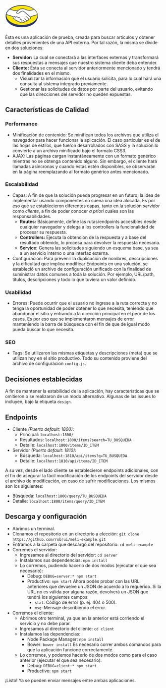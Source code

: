 ![meli-example](https://raw.githubusercontent.com/robrui/meli-example/master/client/images/Logo_ML%402x.png.png)
---
Ésta es una aplicación de prueba, creada para buscar artículos y obtener detalles provenientes de una API externa. Por tal razón, la misma se divide en dos soluciones:
- **Servidor:** La cual se conectará a las interfaces externas y transformará sus respuestas a mensajes que nuestro sistema cliente deba entender.
- **Cliente:** Ésta se conecta al servidor anteriormente mencionado y tendrá dos finalidades en el mismo.
  - Visualizar la información que el usuario solicita, para lo cual hará una consulta al sistema integrado previamente.
  - Gestionar las solicitudes de datos por parte del usuario, evitando que las direcciones del servidor no queden expuestas.
  
## Características de Calidad
### Performance
  - Minificación de contenido: Se minifican todos los archivos que utiliza el navegador para hacer funcionar la aplicación. El caso particular es el de las hojas de estilos, que fueron desarrollados con SASS y la solución lo convierte a un archivo minificado bajo el formato CSS3.
  - AJAX: Las páginas cargan instantáneamente con un formato genérico mientras no se obtenga contenido alguno. Sin embargo, el cliente hará llamadas asíncronas y cuando éstas estén disponibles, se observarán en la página reemplazando al formato genérico antes mencionado.

### Escalabilidad
  - Capas: A fin de que la solución pueda progresar en un futuro, la idea de implementar usando componentes no suena una idea alocada. Es por eso que se establecieron diferentes capas, tanto en la solución _servidor_ como _cliente_, a fin de poder conocer _a priori_ cuales son las responsabilidades.
    - **Routes:** Básicamente, define las rutas/endpoints accesibles desde cualquier navegador y delega a los controllers la funcionalidad de procesar su respuesta.
    - **Controllers:** Ejecuta la obtención de la respuesta y a base del resultado obtenido, lo procesa para devolver la respuesta necesaria.
    - **Service:** Genera las solicitudes siguiendo un esquema base, ya sea a un servicio interno o una interfaz externa.
  - Configuración: Para prevenir la duplicación de nombres, descripciones y la dificultad que implica modificar Endpoints en una solución, se estableció un archivo de configuración unificado con la finalidad de suministrar datos comunes a toda la solución. Por ejemplo, URL/path, títulos, descripciones y todo lo que tuviera un valor definido.
 
### Usabilidad
  - Errores: Puede ocurrir que el usuario no ingrese a la ruta correcta y no tenga la oportunidad de poder obtener lo que necesita, teniendo que abandonar el sitio y entrando a la dirección principal en el peor de los casos. Es por eso que se implementaron mensajes de error manteniendo la barra de búsqueda con el fin de que de igual modo pueda buscar lo que necesita.

### SEO
  - Tags: Se utilizaron las mismas etiquetas y descripciones (meta) que se utilizan hoy en el sitio productivo. Todo su contenido proviene del archivo de configuracion `config.js`.

## Decisiones establecidas
A fin de mantener la estabilidad de la aplicación, hay características que se omitieron o se realizaron de un modo alternativo. Algunas de las issues lo incluyen, bajo la etiqueta `design`.

## Endpoints
- Cliente _(Puerto default: 1800)_:
  - Principal: `localhost:1800/`
  - Resultados: `localhost:1800/items?search=TU_BUSQUEDA`
  - Detalle: `localhost:1800/items/ID_ITEM`
- Servidor _(Puerto default: 1810)_:
  - Búsqueda: `localhost:1810/api/items?q=​TU_BUSQUEDA`
  - Detalle: `localhost:1810/api/items/​ID_ITEM`

A su vez, desde el lado cliente se establecieron endpoints adicionales, con el fin de asegurar la fácil modificación de los endpoints del servidor desde el archivo de modificación, en caso de sufrir modificaciones. Los mismos son los siguientes:

- Búsqueda: `localhost:1800/query/TU_BUSQUEDA`
- Detalle: `localhost:1800/items/query/ID_ITEM`

## Descarga y configuración

- Abrimos un terminal.
- Clonamos el repositorio en un directorio a elección: `git clone https://github.com/robrui/meli-example.git`
- Entramos a la carpeta que descargó del repositorio: `cd meli-example`
- Corremos el servidor:
  - Ingresamos al directorio del servidor: `cd server`
  - Instalamos sus dependencias: `npm install`
  - Lo corremos, pudiendo hacerlo de dos modos (ejecutar el que sea necesario):
    - Debug: `DEBUG=server:* npm start`
    - Productivo: `npm start`
    Ahora podés probar con las URL anteriores que devuelve un JSON de acuerdo a lo requerido. Si la URL no es válida por alguna razón, devolverá un JSON que tendrá los siguientes campos:
      - `stat`: Código de error (p. ej. 404 o 500).
      - `msg`: Mensaje describiendo el error.
- Corremos el cliente:
  - Abrimos otro terminal, ya que en la anterior está corriendo el servicio y no debe parar.
  - Ingresamos al directorio del cliente: `cd client`
  - Instalamos las dependencias: 
    - Node Package Manager: `npm install`
    - Bower: `bower install`
    Es necesario correr ambos comandos para que la aplicación funcione correctamente.
  - Lo corremos, y podemos hacerlo de dos modos como para el caso anterior (ejecutar el que sea necesario):
    - Debug: `DEBUG=client:* npm start`
    - Productivo: `npm start`
    
¡Listo! Ya se pueden enviar mensajes entre ambas aplicaciones.
